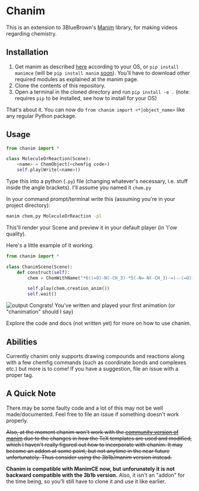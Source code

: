 # Chanim
This is an extension to 3BlueBrown's [Manim](https://www.github.com/ManimCommunity/manim) library,
for making videos regarding chemistry.

## Installation
1. Get manim as described [here](https://manimce.readthedocs.io/en/latest/installation.html) according to your OS,  or `pip install manimce` (will be `pip install manim` [soon](https://github.com/pypa/pypi-support/issues/450)). You'll have to download other required modules as explained at the manim page.
2. Clone the contents of this repository.
3. Open a terminal in the cloned directory and run `pip install -e .` (note: requires `pip` to be installed, see how to install for your OS)

That's about it. You can now do `from chanim import <*|object_name>` like any regular Python package. 

## Usage
```py
from chanim import *

class MoleculeOrReaction(Scene):
    <name> = ChemObject(<chemfig code>)
    self.play(Write(<name>))
```

Type this into a python (`.py`) file (changing whatever's necessary, i.e. stuff inside the angle brackets). I'll assume you named it `chem.py`

In your command prompt/terminal write this (assuming you're in your project directory):

```sh
manim chem.py MoleculeOrReaction -pl
```
This'll render your Scene and preview it in your default player (in 'l'ow quality).

Here's a little example of it working.

```py
from chanim import *

class ChanimScene(Scene):
    def construct(self):
        chem = ChemWithName("*6((=O)-N(-CH_3)-*5(-N=-N(-CH_3)-=)--(=O)-N(-H_3C)-)")

        self.play(chem.creation_anim())
        self.wait()
```
![output](ChanimScene.gif)
Congrats! You've written and played your first animation (or "chanimation" should I say)

Explore the code and docs (not written yet) for more on how to use chanim.

## Abilities
Currently chanim only supports drawing compounds and reactions along with a few chemfig commands (such as coordinate bonds and complexes etc.) but more is to come! If you have a suggestion, file an issue with a proper tag.

## A Quick Note
There may be some faulty code and a lot of this may not be well made/documented. Feel free to file an issue if something doesn't work properly.

~~Also, at the moment chanim won't work with the [community version of manim](https://github.com/ManimCommunity/manim) due to the changes in how the TeX templates are used and modified, which I haven't really figured out how to incorporate with chanim. It may become an addon at some point, but not anytime in the near future unfortunately. Thus consider using the 3b1b/manim version instead.~~

**Chanim is compatible with ManimCE now, but unforunately it is not backward compatible with the 3b1b version.** Also, it isn't an "addon" for the time being, so you'll still have to clone it and use it like earlier.
